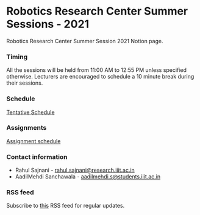 # Robotics Research Center Summer Sessions - 2021

Robotics Research Center Summer Session 2021 Notion page. 

### Timing

All the sessions will be held from 11:00 AM to 12:55 PM unless specified otherwise. Lecturers are encouraged to schedule a 10 minute break during their sessions.

### Schedule

[Tentative Schedule](https://www.notion.so/eebb83b3b4be4fecb52db797dba6b30c)

### Assignments

[Assignment schedule](https://www.notion.so/959c6d139b8a42abb54bea6e7442b3f1)

### Contact information
 - Rahul Sajnani - [rahul.sajnani@research.iiit.ac.in](mailto:rahul.sajnani@research.iiit.ac.in)
 - AadilMehdi Sanchawala - [aadilmehdi.s@students.iiit.ac.in](mailto:aadilmehdi.s@students.iiit.ac.in)

### RSS feed
Subscribe to [this](https://github.com/RoboticsIIITH/summer-sessions-2021/commits/main.atom) RSS feed for regular updates.
